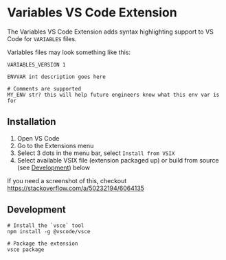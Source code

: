 # Variables VS Code Extension

The Variables VS Code Extension adds syntax highlighting support to VS Code for `VARIABLES` files.

Variables files may look something like this:

```variables
VARIABLES_VERSION 1

ENVVAR int description goes here

# Comments are supported
MY_ENV str? this will help future engineers know what this env var is for
```

## Installation

1. Open VS Code
2. Go to the Extensions menu
3. Select 3 dots in the menu bar, select `Install from VSIX`
4. Select available VSIX file (extension packaged up) or build from source (see [Development](#development)) below

If you need a screenshot of this, checkout <https://stackoverflow.com/a/50232194/6064135>

## Development

```shell
# Install the `vsce` tool
npm install -g @vscode/vsce

# Package the extension
vsce package
```
